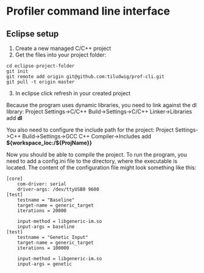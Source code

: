 # Profiler command line interface

## Eclipse setup

1. Create a new managed C/C++ project
2. Get the files into your project folder:
```
cd eclipse-project-folder
git init
git remote add origin git@github.com:tiludwig/prof-cli.git
git pull -t origin master
```
3. In eclipse click refresh in your created project

Because the program uses dynamic libraries, you need to link against the dl library:
Project Settings->C/C++ Build->Settings->C/C++ Linker->Libraries add **dl**
		
You also need to configure the include path for the project:
Project Settings->C++ Build->Settings->GCC C++ Compiler->Includes add **${workspace_loc:/${ProjName}}**

Now you should be able to compile the project. To run the program, you need to add a config.ini file to the directory, where the executable is located.
The content of the configuration file might look something like this:
```
[core]
	com-driver: serial
	driver-args: /dev/ttyUSB0 9600
[test]
	testname = "Baseline"
	target-name = generic_target
	iterations = 20000
	
	input-method = libgeneric-im.so
	input-args = baseline
[test]
	testname = "Genetic Input"
	target-name = generic_target
	iterations = 100000
	
	input-method = libgeneric-im.so
	input-args = genetic
```
